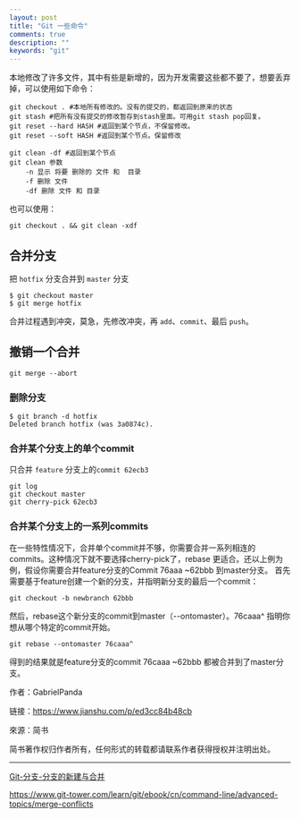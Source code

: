 ```yaml
---
layout: post
title: "Git 一些命令"
comments: true
description: ""
keywords: "git"
---
```



本地修改了许多文件，其中有些是新增的，因为开发需要这些都不要了，想要丢弃掉，可以使用如下命令：

```
git checkout . #本地所有修改的。没有的提交的，都返回到原来的状态
git stash #把所有没有提交的修改暂存到stash里面。可用git stash pop回复。
git reset --hard HASH #返回到某个节点，不保留修改。
git reset --soft HASH #返回到某个节点。保留修改

git clean -df #返回到某个节点
git clean 参数
​    -n 显示 将要 删除的 文件 和  目录
​    -f 删除 文件
​    -df 删除 文件 和 目录
```


也可以使用：

```
git checkout . && git clean -xdf
```



## 合并分支

把 `hotfix` 分支合并到 `master` 分支

```
$ git checkout master
$ git merge hotfix
```

合并过程遇到冲突，莫急，先修改冲突，再 `add`、`commit`、最后 `push`。



## 撤销一个合并

```
git merge --abort
```



### 删除分支

```
$ git branch -d hotfix
Deleted branch hotfix (was 3a0874c).
```



### 合并某个分支上的单个commit

只合并 `feature` 分支上的`commit 62ecb3`

```
git log
git checkout master
git cherry-pick 62ecb3
```



### 合并某个分支上的一系列commits

在一些特性情况下，合并单个commit并不够，你需要合并一系列相连的commits。这种情况下就不要选择cherry-pick了，rebase 更适合。还以上例为例，假设你需要合并feature分支的Commit 76aaa ~62bbb 到master分支。
 首先需要基于feature创建一个新的分支，并指明新分支的最后一个commit：

```
git checkout -b newbranch 62bbb  
```

然后，rebase这个新分支的commit到master（--ontomaster）。76caaa^ 指明你想从哪个特定的commit开始。

```
git rebase --ontomaster 76caaa^  
```

得到的结果就是feature分支的commit 76caaa ~62bbb 都被合并到了master分支。



作者：GabrielPanda

链接：https://www.jianshu.com/p/ed3cc84b48cb

來源：简书

简书著作权归作者所有，任何形式的转载都请联系作者获得授权并注明出处。



---

[Git-分支-分支的新建与合并](https://git-scm.com/book/zh/v1/Git-%E5%88%86%E6%94%AF-%E5%88%86%E6%94%AF%E7%9A%84%E6%96%B0%E5%BB%BA%E4%B8%8E%E5%90%88%E5%B9%B6)

https://www.git-tower.com/learn/git/ebook/cn/command-line/advanced-topics/merge-conflicts